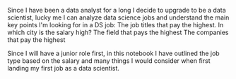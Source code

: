 Since I have been a data analyst for a long I decide to upgrade to be a data scientist, lucky me I can analyze data science jobs and understand the main key points I'm looking for in a DS job: 
The job titles that pay the highest.
In which city is the salary high?
The field that pays the highest
The companies that pay the highest

Since I will have a junior role first, in this notebook I have outlined the job type based on the salary and many things I would consider when first landing my first job as a data scientist. 
